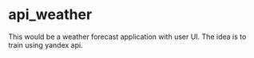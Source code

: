 # api_weather
This would be a weather forecast application with user UI. The idea is to train using yandex api.
